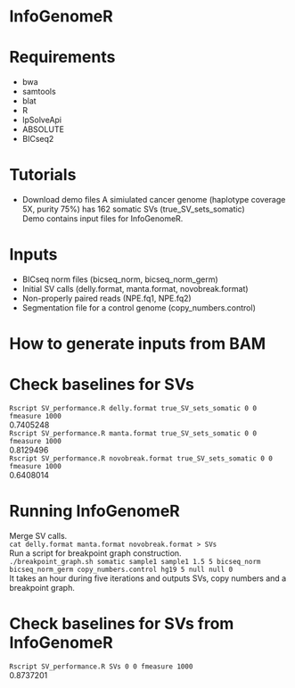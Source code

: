 # InfoGenomeR
# Requirements
- bwa
- samtools
- blat
- R
- lpSolveApi
- ABSOLUTE
- BICseq2
# Tutorials
- Download demo files
A simiulated cancer genome (haplotype coverage 5X, purity 75%) has 162 somatic SVs (true_SV_sets_somatic)\
Demo contains input files for InfoGenomeR. 

# Inputs
- BICseq norm files (bicseq_norm, bicseq_norm_germ)
- Initial SV calls (delly.format, manta.format, novobreak.format)
- Non-properly paired reads (NPE.fq1, NPE.fq2)
- Segmentation file for a control genome (copy_numbers.control)
# How to generate inputs from BAM
# Check baselines for SVs
`Rscript SV_performance.R delly.format true_SV_sets_somatic 0 0 fmeasure 1000`\
0.7405248\
`Rscript SV_performance.R manta.format true_SV_sets_somatic 0 0 fmeasure 1000`\
0.8129496\
`Rscript SV_performance.R novobreak.format true_SV_sets_somatic 0 0 fmeasure 1000`\
0.6408014
# Running InfoGenomeR
Merge SV calls.\
`cat delly.format manta.format novobreak.format > SVs`\
Run a script for breakpoint graph construction.\
`./breakpoint_graph.sh somatic sample1 sample1 1.5 5 bicseq_norm bicseq_norm_germ copy_numbers.control hg19 5 null null 0`\
It takes an hour during five iterations and outputs SVs, copy numbers and a breakpoint graph.
# Check baselines for SVs from InfoGenomeR
`Rscript SV_performance.R SVs 0 0 fmeasure 1000`\
0.8737201

